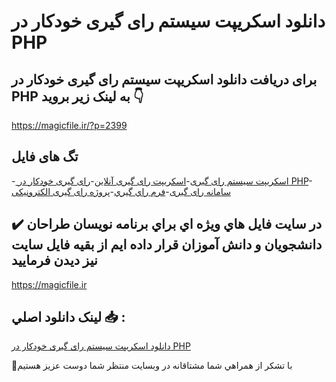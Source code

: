 # دانلود اسکریپت سیستم رای گیری خودکار در PHP

## برای دریافت دانلود اسکریپت سیستم رای گیری خودکار در PHP به لینک زیر بروید 👇

https://magicfile.ir/?p=2399

## تگ های فایل

-[ اسکریپت سیستم رای گیری](https://magicfile.ir/product/%d8%a7%d8%b3%da%a9%d8%b1%db%8c%d9%be%d8%aa%d8%b3%db%8c%d8%b3%d8%aa%d9%85-%d8%b1%d8%a7%db%8c-%da%af%db%8c%d8%b1%db%8c-%d8%ae%d9%88%d8%af%da%a9%d8%a7%d8%b1-%d8%af%d8%b1-php/)-[اسکریپت رای گیری آنلاین](https://magicfile.ir/product/%d8%a7%d8%b3%da%a9%d8%b1%db%8c%d9%be%d8%aa%d8%b3%db%8c%d8%b3%d8%aa%d9%85-%d8%b1%d8%a7%db%8c-%da%af%db%8c%d8%b1%db%8c-%d8%ae%d9%88%d8%af%da%a9%d8%a7%d8%b1-%d8%af%d8%b1-php/)-[رای گیری خودکار در PHP](https://magicfile.ir/product/%d8%a7%d8%b3%da%a9%d8%b1%db%8c%d9%be%d8%aa%d8%b3%db%8c%d8%b3%d8%aa%d9%85-%d8%b1%d8%a7%db%8c-%da%af%db%8c%d8%b1%db%8c-%d8%ae%d9%88%d8%af%da%a9%d8%a7%d8%b1-%d8%af%d8%b1-php/)-[سامانه رای گیری](https://magicfile.ir/product/%d8%a7%d8%b3%da%a9%d8%b1%db%8c%d9%be%d8%aa%d8%b3%db%8c%d8%b3%d8%aa%d9%85-%d8%b1%d8%a7%db%8c-%da%af%db%8c%d8%b1%db%8c-%d8%ae%d9%88%d8%af%da%a9%d8%a7%d8%b1-%d8%af%d8%b1-php/)-[فرم راي گيري](https://magicfile.ir/product/%d8%a7%d8%b3%da%a9%d8%b1%db%8c%d9%be%d8%aa%d8%b3%db%8c%d8%b3%d8%aa%d9%85-%d8%b1%d8%a7%db%8c-%da%af%db%8c%d8%b1%db%8c-%d8%ae%d9%88%d8%af%da%a9%d8%a7%d8%b1-%d8%af%d8%b1-php/)-[پروژه رای گیری الکترونیکی](https://magicfile.ir/product/%d8%a7%d8%b3%da%a9%d8%b1%db%8c%d9%be%d8%aa%d8%b3%db%8c%d8%b3%d8%aa%d9%85-%d8%b1%d8%a7%db%8c-%da%af%db%8c%d8%b1%db%8c-%d8%ae%d9%88%d8%af%da%a9%d8%a7%d8%b1-%d8%af%d8%b1-php/)

## ✔️ در سايت فايل هاي ويژه اي براي برنامه نويسان طراحان دانشجويان و دانش آموزان قرار داده ايم از بقيه فايل سايت نيز ديدن فرماييد

https://magicfile.ir


## لينک دانلود اصلي 📥 :

[دانلود اسکریپت سیستم رای گیری خودکار در PHP](https://magicfile.ir/product/%d8%a7%d8%b3%da%a9%d8%b1%db%8c%d9%be%d8%aa%d8%b3%db%8c%d8%b3%d8%aa%d9%85-%d8%b1%d8%a7%db%8c-%da%af%db%8c%d8%b1%db%8c-%d8%ae%d9%88%d8%af%da%a9%d8%a7%d8%b1-%d8%af%d8%b1-php/) 


🙏با تشکر از همراهي شما مشتاقانه در وبسایت منتظر شما دوست عزیز هستیم

